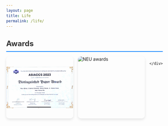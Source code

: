 ```yaml
---
layout: page
title: Life
permalink: /life/
---
```


<style>
    .gallery {
        display: flex;
        flex-wrap: wrap;
        gap: 15px;
    }
    .gallery-category {
        margin-bottom: 30px;
    }
    .gallery-category h2 {
        font-size: 24px;
        color: #333;
        border-bottom: 2px solid #007bff;
        padding-bottom: 10px;
        margin-bottom: 15px;
    }
    .gallery-item {
        flex: 1 1 calc(33.333% - 15px); /* 三列布局，留出间隙 */
        position: relative;
        overflow: hidden;
        border-radius: 10px;
        box-shadow: 0 4px 8px rgba(0, 0, 0, 0.1);
        height: 200px; /* 固定容器高度 */
    }
    .gallery-item img {
        width: 100%;
        height: 100%;
        object-fit: contain; /* 确保图片完整显示 */
        transition: transform 0.5s ease;
    }
    .gallery-item:hover img {
        transform: scale(1.1); /* 悬停时图片放大 */
    }
    .gallery-item p {
        position: absolute;
        bottom: 0;
        left: 0;
        right: 0;
        background: rgba(0, 0, 0, 0.7); /* 半透明背景 */
        color: #fff;
        font-size: 14px;
        padding: 10px;
        margin: 0;
        text-align: center;
        opacity: 0;
        transition: opacity 0.3s ease;
    }
    .gallery-item:hover p {
        opacity: 1; /* 悬停时显示文字 */
    }
    @media (max-width: 768px) {
        .gallery-item {
            flex: 1 1 calc(50% - 15px); /* 小屏幕上两列布局 */
        }
    }
    @media (max-width: 480px) {
        .gallery-item {
            flex: 1 1 100%; /* 超小屏幕上单列布局 */
        }
    }
</style>

<!-- 食物相册 -->
<div class="gallery-category">
    <h2>Awards</h2>
    <div class="gallery">
        <div class="gallery-item">
            <img src="/assets/images/awards/bestpaper-asiaccs.jpg" alt="asiaccs2023">
            <p>AsiaCCS 2023 Distinguished Paper Awards</p>
        </div>
        <div class="gallery-item">
            <img src="/assets/images/awards/external award.jpg" alt="NEU awards">
            <p>NEU external Awards</p>
        </div>


    </div>
</div>
